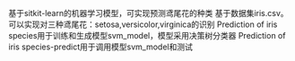 基于sitkit-learn的机器学习模型，可实现预测鸢尾花的种类
基于数据集iris.csv。可以实现对三种鸢尾花：setosa,versicolor,virginica的识别
Prediction of iris species用于训练和生成模型svm_model，模型采用决策树分类器
Prediction of iris species-predict用于调用模型svm_model和测试
